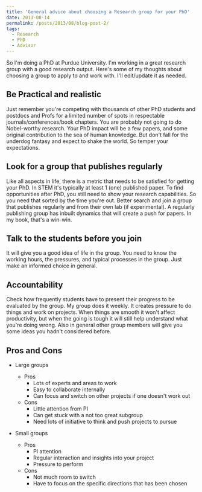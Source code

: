 ```yaml
---
title: 'General advice about choosing a Research group for your PhD'
date: 2013-08-14
permalink: /posts/2013/08/blog-post-2/
tags:
  - Research
  - PhD
  - Advisor
---
```


So I'm doing a PhD at Purdue University. I'm working in a great research group with a good research output. 
Here's some of my thoughts about choosing a group to apply to and work with. I'll edit/update it as needed.

Be Practical and realistic
------
Just remember you're competing with thousands of other PhD students and postdocs and Profs for a limited number of spots in respectable journals/conferences/book chapters. 
You are probably not going to do Nobel-worthy research. Your PhD impact will be a few papers, and some original contribution to the sea of human knowledge. But don't fall
for the underdog fantasy and expect to shake the world. So temper your expectations.

Look for a group that publishes regularly
------
Like all aspects in life, there is a metric that needs to be satisfied for getting your PhD. In STEM it's typically at least 1 (one) published paper. To find opportunities after PhD,
you still need to show your research capabilities. So you need that sorted by the time you're out. Better search and join a group that publishes regularly and from their own lab (if experimental).
A regularly publishing group has inbuilt dynamics that will create a push for papers. In my book, that's a win-win. 

Talk to the students before you join
------
It will give you a good idea of life in the group. You need to know the working hours, the pressures, and typical processes in the group. Just make an informed choice in general.

Accountability
------
Check how frequently students have to present their progress to be evaluated by the group. My group does it weekly. It creates pressure to do things and work on projects.
When things are smooth it won't affect productivity, but when the going is tough it will still help understand what you're doing wrong. Also in general other group members will
give you some ideas you hadn't considered before.

Pros and Cons
-----
* Large groups
  * Pros
    * Lots of experts and areas to work
    * Easy to collaborate internally
    * Can focus and switch on other projects if one doesn't work out
  * Cons
    * Little attention from PI
    * Can get stuck with a not too great subgroup
    * Need lots of initiative to think and push projects to pursue

* Small groups
  * Pros
    * PI attention
    * Regular interaction and insights into your project
    * Pressure to perform
  * Cons
    * Not much room to switch
    * Have to focus on the specific directions that has been chosen
